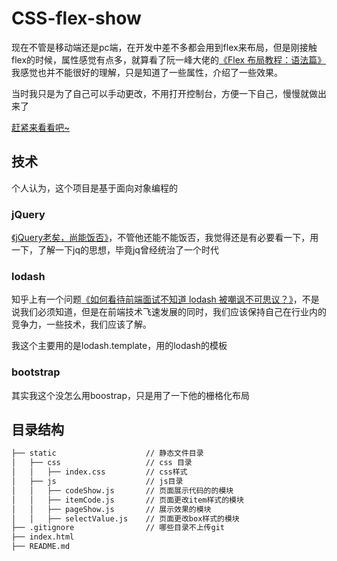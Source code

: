 # CSS-flex-show

现在不管是移动端还是pc端，在开发中差不多都会用到flex来布局，但是刚接触flex的时候，属性感觉有点多，就算看了阮一峰大佬的[《Flex 布局教程：语法篇》](http://www.ruanyifeng.com/blog/2015/07/flex-grammar.html)我感觉也并不能很好的理解，只是知道了一些属性，介绍了一些效果。

当时我只是为了自己可以手动更改，不用打开控制台，方便一下自己，慢慢就做出来了

[赶紧来看看吧~](https://goethedady.github.io/CSS-flex-show/)

## 技术

个人认为，这个项目是基于面向对象编程的

### jQuery

[《jQuery老矣，尚能饭否》](https://juejin.im/post/5ce3b267f265da1bd260c0d7)，不管他还能不能饭否，我觉得还是有必要看一下，用一下，了解一下jq的思想，毕竟jq曾经统治了一个时代

### lodash

知乎上有一个问题[《如何看待前端面试不知道 lodash 被嘲讽不可思议？》](https://www.zhihu.com/question/315141826/answer/620888098)，不是说我们必须知道，但是在前端技术飞速发展的同时，我们应该保持自己在行业内的竞争力，一些技术，我们应该了解。

我这个主要用的是lodash.template，用的lodash的模板

### bootstrap

其实我这个没怎么用boostrap，只是用了一下他的栅格化布局

## 目录结构

```bash
├── static                    // 静态文件目录
│   ├── css                   // css 目录
│   │   ├── index.css         // css样式
│   ├── js                    // js目录
│   │   ├── codeShow.js       // 页面展示代码的的模块
│   │   ├── itemCode.js       // 页面更改item样式的模块
│   │   ├── pageShow.js       // 展示效果的模块
│   │   ├── selectValue.js    // 页面更改box样式的模块
├── .gitignore                // 哪些目录不上传git
├── index.html
├── README.md
```
